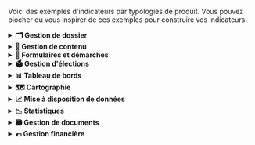 Voici des exemples d'indicateurs par typologies de produit. Vous pouvez piocher ou vous inspirer de ces exemples pour
construire vos indicateurs.

<details>
<summary><strong>🗂️ Gestion de dossier</strong></summary>

Application permettant de gérer et suivre l'évolution des dossiers utilisateurs ou administratifs, incluant le stockage
des documents, le suivi des actions et des statuts, et le transfert de données.

**🎯Indicateurs de succès**

- Sat utilisateur ("je donne mon avis")
- % d'utilisateurs actifs vs nb total inscrits et attendus ==> "actif" à définir selon sujet (ex: mensuel, hebdo...)
- Taux de traitement des dossiers ==> % des dossiers traités vs dossiers ouverts sur une période données
  - Ex: 85 % des dossiers ouverts sont clôturés dans un délai de 30 jours

**👊 Indicateurs d'impact**

- Réduction des délais de traitement /validation des dossiers après la mise en place de l'app
  - Ex: Diminution de 20 % des délais de validation des dossiers

</details>

<details>
<summary><strong>📝 Gestion de contenu</strong></summary>

Application permettant de créer, gérer, publier et organiser du contenu numérique, souvent utilisé pour les sites web,
intranets et autres plateformes numériques.

**🎯Indicateurs de succès**

- Sat utilisateur ("je donne mon avis")
- Nb de visiteurs uniques/mois
- Durée moyenne de session par visiteur
- Taux de rebond
- Taux de conversion ==> % d'utilisateurs qui réalisent une action suite à la consommation de contenus.
  - Ex: postuler à une offre d'emploi consultée sur 1J1S

**👊 Indicateurs d'impact**

- Déclaratif (enquêtes de sat...) ==> demander en quoi les contenus proposés ont aidé à la compréhension du sujet ou
  d'aider à atteindre leur objectif initial (ex: décrocher un emploi)

</details>

<details>
<summary><strong>📑 Formulaires et démarches</strong></summary>

Application facilitant la création, la gestion et le traitement de formulaires électroniques pour diverses démarches
administratives ou processus internes, incluant la soumission et le suivi des demandes.

**🎯Indicateurs de succès**

- Sat utilisateur ("je donne mon avis")
- Si app non obligatoire, % d'utilisateurs actifs vs nb total enregistrés==> "actif" à définir selon sujet (ex: mensuel,
  hebdo..)
- Temps moyen de traitement par formulaire entre la soumission et validation ou résolution
- Taux de traitement des formulaires soumis ==> % des formulaires soumis qui sont entièrement traités (validés, rejetés
  ou archivés) dans un délai donné Pourcentage de formulaires soumis sans erreurs ou informations manquantes lors de la
  1ere soumission

**👊 Indicateurs d'impact**

- Economies réalisées grâce à la dématérialisation/automatisation des démarches
</details>

<details>
<summary><strong>🗳️ Gestion d'élections</strong></summary>

Application dédiée à la gestion des processus électoraux, incluant l'inscription des électeurs, la gestion des
candidatures, la collecte des votes et la publication des résultats.

🎯Indicateurs de succès

- Sat utilisateur ("je donne mon avis")
- Taux d'usage de l'app pour la saisie des PV
- Taux d'usage de l'app pour la transmission des PV
- Taux de conformité des PV (% des PV collectés sans erreur
- Taux de collecte et de consolidation des PV dans les délais

**👊 Indicateurs d'impact**

- Economies réalisées grâce à la dématérialisation (sur les coûts de conformité, coûts papier...)

</details>

<details>
<summary><strong>📊 Tableau de bords</strong></summary>

Application fournissant une interface visuelle pour visualiser et analyser des données clés et des indicateurs de
performance à travers des graphiques, des rapports et des statistiques en temps réel.

**🎯Indicateurs de succès**

- Sat utilisateur ("je donne mon avis")
- % d'utilisateurs actifs vs nb total enregistrés==> "actif" à définir selon sujet (ex: mensuel, hebdo..)
- Si personnalisation possible, % d'utilisateurs qui personnalisent leur tableaux de bord (ex: widgets, filtres...) mais
  plus à terme

**👊 Indicateurs d'impact**

- ==> Déclaratif (enquêtes de sat...) ou tracking (ex: export...)
- Proportion des tableaux de bord utilisés activement par les demandeurs (ex: réunions, ateliers, rapports...)
- Nb d'insights, actions ou décisions directement prises à partir des tableaux de bord
- l'app répond aux besoins des métiers
</details>

<details>
<summary><strong>🗺️ Cartographie</strong></summary>

Application utilisant des systèmes d'information géographique (SIG) pour la création, la gestion et l'analyse de données
géospatiales, permettant de visualiser et interpréter ces données à l'aide de cartes interactives. Distinguer si la
carte est à usage public ou métier.

**🎯Indicateurs de succès**

- Nb d'utilisateurs de la carte et nb de vue
- Si personnalisation possible, % d'utilisateurs qui personnalisent les cartes (selon licences)

**👊 Indicateurs d'impact**

- ==> Déclaratif (enquêtes de sat...)
- Prise de décisions grâce aux cartes
- Nb d'interventions sur le terrain suite à l'usage des cartes
- L'app répond aux besoins des métiers

</details>

<details>
<summary><strong>📈 Mise à disposition de données</strong></summary>

Application permettant de partager et diffuser des données de manière sécurisée et accessible, souvent via des API, pour
faciliter l'accès et l'utilisation des données par différents services ou utilisateurs externes.

**🎯Indicateurs de succès**

- Sat utilisateur (sur la simplicité d'utilisation, documentation, intégration...)
- Taux de dispo de l'app (% de temps où elle est opérationnelle sans interruption)
- Taux d'erreurs des requêtes (part des requêtes qui ont échoué vs requêtes reçues)
- Volume de données partagées sur une période ==> jour/semaine ?

**👊 Indicateurs d'impact**

- % d'apps/utilisateurs actifs ==> C'est à dire le nb d'apps/utilisateurs qui utilisent l'app de mise à dispo de données
  sur une fréquence/période donnée vs le nb d'apps/utilisateurs qui ont accès à l'app de mise à dispo des données
- Nb de nouveaux cas d'usage identifiés grâce à la date/déclaratif (ajustement des politiques pub)
- Utiliser = faire des requêtes et/ou intégrer les données pour les exploiter et générer de nouveaux rapports
- Actif ==> définir la fréquence/période (par jour, sur un trimestre...)

</details>

<details>
<summary><strong>📉 Statistiques </strong></summary>

Application dédiée à la collecte, au traitement, à l'analyse et à la présentation de données statistiques, permettant de
générer des rapports détaillés, des analyses et des prévisions basées sur les données collectées.

**🎯Indicateurs de succès**

- Sat utilisateur ("je donne mon avis")
- % d'utilisateurs actifs vs nb total enregistrés==> "actif" à définir selon sujet (ex: mensuel, hebdo...)

**👊 Indicateurs d'impact**

- ==> Déclaratif (enquêtes de sat...) ou tracking (ex: export...)
- Proportion de rapports détaillés/analyses et prévisions utilisés activement par les demandeurs (ex: pour des cas
  d'usage, générer des rapports...)

</details>

<details>
<summary><strong>🗃️ Gestion de documents</strong></summary>

Application permettant de stocker, organiser, gérer et partager des documents électroniques, incluant des
fonctionnalités de recherche, de versioning, de collaboration et de contrôle des accès. Application spécialisée dans la
production et la gestion de documents imprimés ou numériques personnalisés, souvent en grande quantité.

**🎯Indicateurs de succès**

- Sat utilisateur ("je donne mon avis")
- Taux d'utilisateurs actifs ==> "actif" à définir selon sujet (ex: mensuel, hebdo..)
- Taux d'usage des fonctionnalités collaboratives (partage, gestion des droits...)

**👊 Indicateurs d'impact**

- ==> Déclaratif (enquêtes de sat...)
- Gain de temps/productivité grâce à l'app
- Réduction des erreurs ou pertes de docs (docs manquants, doublons, erreurs de version...)
</details>

<details>
<summary><strong>💶 Gestion financière</strong></summary>

Application pour suivre les dépenses, les budgets, et les opérations financières, incluant la planification budgétaire,
la comptabilité et la gestion des paiements et factures.

**🎯Indicateurs de succès**

- Sat utilisateur ("je donne mon avis")
- % de tâches réalisées automatiquement
- Temps moyen de traitement d'une facture (entre la réception, validation et paiement)
- Taux d’erreurs ou d’anomalies détectées dans les budgets/factures

**👊 Indicateurs d'impact**

- Réduction des coûts opérationnels liés à la gestion financière (retard de paiement, erreurs facture, effort...)
- ==> Déclaratif (enquêtes de sat...)
- Meilleure visibilité& gestion financière
</details>
